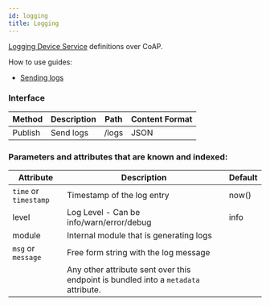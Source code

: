 ```yaml
---
id: logging
title: Logging
---
```


[Logging Device Service](/cloud/services/logging) definitions over CoAP.

How to use guides:

- [Sending logs](/cloud/services/logging/sending-logs)

### Interface

| Method  | Description | Path  | Content Format |
| ------- | ----------- | ----- | -------------- |
| Publish | Send logs   | /logs | JSON           |

### Parameters and attributes that are known and indexed:

| Attribute             | Description                                                                         | Default |
| --------------------- | ----------------------------------------------------------------------------------- | ------- |
| `time` or `timestamp` | Timestamp of the log entry                                                          | now()   |
| level                 | Log Level - Can be info/warn/error/debug                                            | info    |
| module                | Internal module that is generating logs                                             |         |
| `msg` or `message`    | Free form string with the log message                                               |         |
|                       | Any other attribute sent over this endpoint is bundled into a `metadata` attribute. |         |
